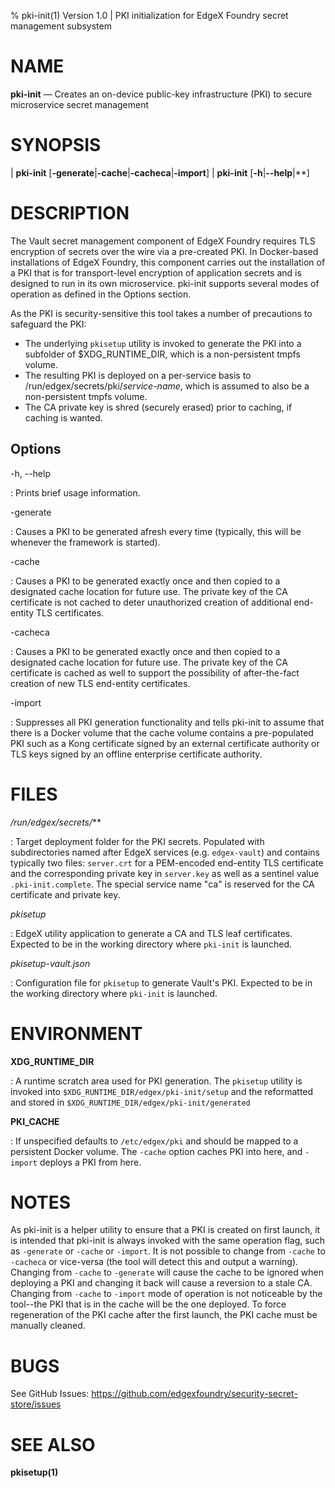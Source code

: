% pki-init(1) Version 1.0 | PKI initialization for EdgeX Foundry secret management subsystem

NAME
====

**pki-init** — Creates an on-device public-key infrastructure (PKI) to secure microservice secret management

SYNOPSIS
========

| **pki-init** \[**-generate**|**-cache**|**-cacheca**|**-import**]
| **pki-init** \[**-h**|**--help**|**]

DESCRIPTION
===========

The Vault secret management component of EdgeX Foundry requires TLS encryption of secrets over the wire via a pre-created PKI.  In Docker-based installations of EdgeX Foundry, this component carries out the installation of a PKI that is for transport-level encryption of application secrets and is designed to run in its own microservice. pki-init supports several modes of operation as defined in the Options section.

As the PKI is security-sensitive this tool takes a number of precautions to safeguard the PKI:
* The underlying `pkisetup` utility is invoked to generate the PKI into a subfolder of $XDG_RUNTIME_DIR, which is a non-persistent tmpfs volume.
* The resulting PKI is deployed on a per-service basis to /run/edgex/secrets/pki/_service-name_, which is assumed to also be a non-persistent tmpfs volume.
* The CA private key is shred (securely erased) prior to caching, if caching is wanted.

Options
-------

-h, --help

:   Prints brief usage information.

-generate

:   Causes a PKI to be generated afresh every time (typically, this will be whenever the framework is started).

-cache

:   Causes a PKI to be generated exactly once and then copied to a designated cache location for future use.  The private key of the CA certificate is not cached to deter unauthorized creation of additional end-entity TLS certificates.

-cacheca

:   Causes a PKI to be generated exactly once and then copied to a designated cache location for future use.  The private key of the CA certificate is cached as well to support the possibility of after-the-fact creation of new TLS end-entity certificates.

-import

:   Suppresses all PKI generation functionality and tells pki-init to assume that there is a Docker volume that the cache volume contains a pre-populated PKI such as a Kong certificate signed by an external certificate authority or TLS keys signed by an offline enterprise certificate authority.

FILES
=====

*/run/edgex/secrets/***

:   Target deployment folder for the PKI secrets. Populated with subdirectories named after EdgeX services (e.g. `edgex-vault`) and contains typically two files: `server.crt` for a PEM-encoded end-entity TLS certificate and the corresponding private key in `server.key` as well as a sentinel value `.pki-init.complete`.  The special service name "ca" is reserved for the CA certificate and private key.  

*pkisetup*

:   EdgeX utility application to generate a CA and TLS leaf certificates.  Expected to be in the working directory where `pki-init` is launched.

*pkisetup-vault.json*

:   Configuration file for `pkisetup` to generate Vault's PKI.  Expected to be in the working directory where `pki-init` is launched.

ENVIRONMENT
===========

**XDG_RUNTIME_DIR**

:   A runtime scratch area used for PKI generation.  The `pkisetup` utility is invoked into `$XDG_RUNTIME_DIR/edgex/pki-init/setup` and the reformatted and stored in `$XDG_RUNTIME_DIR/edgex/pki-init/generated`

**PKI_CACHE**

:   If unspecified defaults to `/etc/edgex/pki` and should be mapped to a persistent Docker volume.  The `-cache` option caches PKI into here, and `-import` deploys a PKI from here.

NOTES
=====

As pki-init is a helper utility to ensure that a PKI is created on first launch, it is intended that pki-init is always invoked with the same operation flag, such as `-generate` or `-cache` or `-import`.   It is not possible to change from `-cache` to `-cacheca` or vice-versa (the tool will detect this and output a warning).  Changing from `-cache` to `-generate` will cause the cache to be ignored when deploying a PKI and changing it back will cause a reversion to a stale CA.  Changing from `-cache` to `-import` mode of operation is not noticeable by the tool--the PKI that is in the cache will be the one deployed.  To force regeneration of the PKI cache after the first launch, the PKI cache must be manually cleaned.

BUGS
====

See GitHub Issues: <https://github.com/edgexfoundry/security-secret-store/issues>

SEE ALSO
========

**pkisetup(1)**